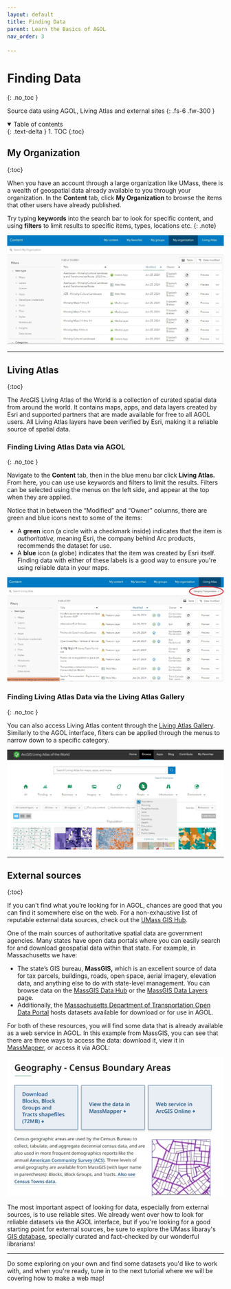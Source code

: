 ```yaml
---
layout: default
title: Finding Data
parent: Learn the Basics of AGOL
nav_order: 3

---
```


# Finding Data
{: .no_toc }

Source data using AGOL, Living Atlas and external sites
{: .fs-6 .fw-300 }

<details open markdown="block">
  <summary>
    Table of contents
  </summary>
  {: .text-delta }
1. TOC
{:toc}
</details>

## My Organization
{:toc}

When you have an account through a large organization like UMass, there is a wealth of geospatial data already available to you through your organization. In the **Content** tab, click **My Organization** to browse the items that other users have already published.

Try typing **keywords** into the search bar to look for specific content, and using **filters** to limit results to specific items, types, locations etc. 
{: .note}

!['Content' page](media/all_AGOL/FindData_01.jpg "Content Page")

--- 

## Living Atlas
{:toc}

The ArcGIS Living Atlas of the World is a collection of curated spatial data from around the world. It contains maps, apps, and data layers created by Esri and supported partners that are made available for free to all AGOL users. All Living Atlas layers have been verified by Esri, making it a reliable source of spatial data. 

### Finding Living Atlas Data via AGOL
{: .no_toc }

Navigate to the **Content** tab, then in the blue menu bar click **Living Atlas.** From here, you can use use keywords and filters to limit the results. Filters can be selected using the menus on the left side, and appear at the top when they are applied.

Notice that in between the “Modified” and “Owner” columns, there are green and blue icons next to some of the items:
* A **green** icon (a circle with a checkmark inside) indicates that the item is *authoritative,* meaning Esri, the company behind Arc products, recommends the dataset for use.
* A **blue** icon (a globe) indicates that the item was created by Esri itself. 
Finding data with either of these labels is a good way to ensure you're using reliable data in your maps. 


![Using Reliable Data](media/all_AGOL/FindData_02.jpg "Choose Reliable Data")

### Finding Living Atlas Data via the Living Atlas Gallery
{: .no_toc }

You can also access Living Atlas content through the [Living Atlas Gallery](https://livingatlas.arcgis.com/en/browse/). Similarly to the AGOL interface, filters can be applied through the menus to narrow down to a specific category. 

![Living Atlas](media/all_AGOL/FindData_03.jpg "Explore the Living Atlas")

---

## External sources
{:toc}

If you can’t find what you’re looking for in AGOL, chances are good that you can find it somewhere else on the web. For a non-exhaustive list of reputable external data sources, check out the [UMass GIS Hub](https://gis.library.umass.edu/data/subject/).

One of the main sources of authoritative spatial data are government agencies. Many states have open data portals where you can easily search for and download geospatial data within that state. For example, in Massachusetts we have:
* The state’s GIS bureau, **MassGIS,** which is an excellent source of data for tax parcels, buildings, roads, open space, aerial imagery, elevation data, and anything else to do with state-level management. You can browse data on the [MassGIS Data Hub](https://gis.data.mass.gov/) or the [MassGIS Data Layers](https://www.mass.gov/info-details/massgis-data-layers) page. 
* Additionally, the [Massachusetts Department of Transportation Open Data Portal](https://geodot-massdot.hub.arcgis.com/pages/open-data-portal) hosts datasets available for download or for use in AGOL.

For both of these resources, you will find some data that is already available as a web service in AGOL. In this example from MassGIS, you can see that there are three ways to access the data: download it, view it in [MassMapper](https://maps.massgis.digital.mass.gov/MassMapper/MassMapper.html), or access it via AGOL:

![MassGIS Website](media/all_AGOL/FindData_04.jpg "MassGIS Website")

The most important aspect of looking for data, especially from external sources, is to use reliable sites. We already went over how to look for reliable datasets via the AGOL interface, but if you're looking for a good starting point for external sources, be sure to explore the UMass libaray's [GIS database](https://gis.library.umass.edu/data/), specially curated and fact-checked by our wonderful librarians!

---

Do some exploring on your own and find some datasets you'd like to work with, and when you're ready, tune in to the next tutorial where we will be covering how to make a web map!